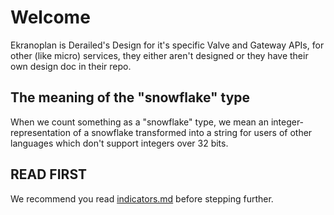 # Welcome
Ekranoplan is Derailed's Design for it's specific Valve and Gateway APIs, 
for other (like micro) services, they either aren't designed or they have their own design doc in their repo.

## The meaning of the "snowflake" type
When we count something as a "snowflake" type, 
we mean an integer-representation of a snowflake transformed into a string
for users of other languages which don't support integers over 32 bits.

## READ FIRST
We recommend you read [indicators.md](./indicators.md) before stepping further.
